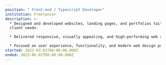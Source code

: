 ```yaml
---
position: " Front-end / Typescript Developer"
institution: Freelancer
description: >-
  * Designed and developed websites, landing pages, and portfolios tailored to
  client needs.

  * Delivered responsive, visually appealing, and high-performing web solutions.

  * Focused on user experience, functionality, and modern web design practices.
started: 2022-03-01T00:00:00.000Z
ended: 2023-06-01T00:00:00.000Z
---
```


